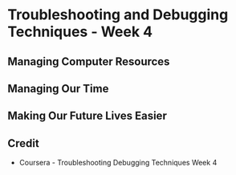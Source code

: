 # Troubleshooting and Debugging Techniques - Week 4
## Managing Computer Resources
## Managing Our Time
## Making Our Future Lives Easier
## Credit
* Coursera - Troubleshooting Debugging Techniques Week 4
